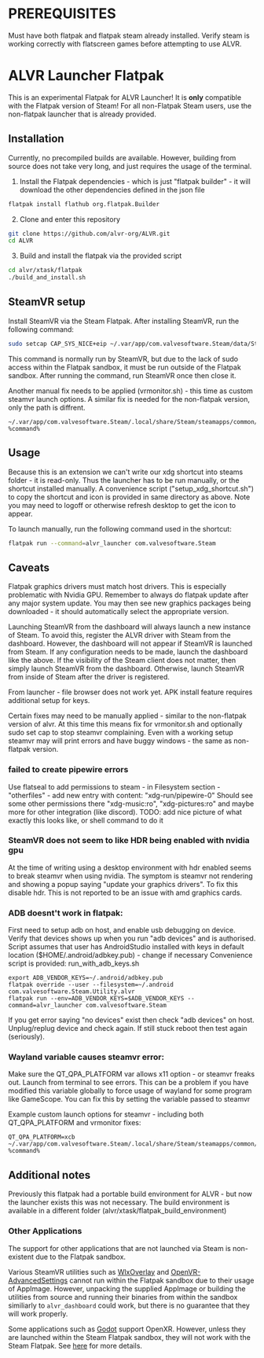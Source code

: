 # PREREQUISITES
Must have both flatpak and flatpak steam already installed. Verify steam is working correctly with flatscreen games before attempting to use ALVR.  

# ALVR Launcher Flatpak

This is an experimental Flatpak for ALVR Launcher! It is **only** compatible with the Flatpak version of Steam! For all non-Flatpak Steam users, use the non-flatpak launcher that is already provided.

## Installation

Currently, no precompiled builds are available. However, building from source does not take very long, and just requires the usage of the terminal.

1. Install the Flatpak dependencies - which is just "flatpak builder" - it will download the other dependencies defined in the json file

```sh
flatpak install flathub org.flatpak.Builder
```

2. Clone and enter this repository

```sh
git clone https://github.com/alvr-org/ALVR.git
cd ALVR
```

3. Build and install the flatpak via the provided script

```sh
cd alvr/xtask/flatpak
./build_and_install.sh  
```

## SteamVR setup

Install SteamVR via the Steam Flatpak. After installing SteamVR, run the following command:

```sh
sudo setcap CAP_SYS_NICE+eip ~/.var/app/com.valvesoftware.Steam/data/Steam/steamapps/common/SteamVR/bin/linux64/vrcompositor-launcher
```

This command is normally run by SteamVR, but due to the lack of sudo access within the Flatpak sandbox, it must be run outside of the Flatpak sandbox. After running the command, run SteamVR once then close it.

Another manual fix needs to be applied (vrmonitor.sh) - this time as custom steamvr launch options. A similar fix is needed for the non-flatpak version, only the path is diffrent.
```
~/.var/app/com.valvesoftware.Steam/.local/share/Steam/steamapps/common/SteamVR/bin/vrmonitor.sh %command%
```

## Usage

Because this is an extension we can't write our xdg shortcut into steams folder - it is read-only.
Thus the launcher has to be run manually, or the shortcut installed manually. 
A convenience script ("setup_xdg_shortcut.sh") to copy the shortcut and icon is provided in same directory as above. Note you may need to logoff or otherwise refresh desktop to get the icon to appear.

To launch manually, run the following command used in the shortcut:

```sh
flatpak run --command=alvr_launcher com.valvesoftware.Steam
```

## Caveats

Flatpak graphics drivers must match host drivers. This is especially problematic with Nvidia GPU. Remember to always do flatpak update after any major system update. You may then see new graphics packages being downloaded - it should automatically select the appropriate version.

Launching SteamVR from the dashboard will always launch a new instance of Steam. To avoid this, register the ALVR driver with Steam from the dashboard. However, the dashboard will not appear if SteamVR is launched from Steam. If any configuration needs to be made, launch the dashboard like the above. If the visibility of the Steam client does not matter, then simply launch SteamVR from the dashboard. Otherwise, launch SteamVR from inside of Steam after the driver is registered.

From launcher - file browser does not work yet. APK install feature requires additional setup for keys. 

Certain fixes may need to be manually applied - similar to the non-flatpak version of alvr. At this time this means fix for vrmonitor.sh and optionally sudo set cap to stop steamvr complaining. Even with a working setup steamvr may will print errors and have buggy windows - the same as non-flatpak version.

### failed to create pipewire errors
Use flatseal to add permissions to steam - in Filesystem section - "otherfiles" - add new entry with content: "xdg-run/pipewire-0"
Should see some other permissions there "xdg-music:ro", "xdg-pictures:ro" and maybe more for other integration (like discord).
TODO: add nice picture of what exactly this looks like, or shell command to do it


### SteamVR does not seem to like HDR being enabled with nvidia gpu
At the time of writing using a desktop environment with hdr enabled seems to break steamvr when using nvidia. The symptom is steamvr not rendering and showing a popup saying "update your graphics drivers". To fix this disable hdr.
This is not reported to be an issue with amd graphics cards.


### ADB doesnt't work in flatpak: 
First need to setup adb on host, and enable usb debugging on device. Verify that devices shows up when you run "adb devices" and is authorised.
Script assumes that user has AndroidStudio installed with keys in default location ($HOME/.android/adbkey.pub) - change if necessary
Convenience script is provided: run_with_adb_keys.sh
```
export ADB_VENDOR_KEYS=~/.android/adbkey.pub
flatpak override --user --filesystem=~/.android com.valvesoftware.Steam.Utility.alvr
flatpak run --env=ADB_VENDOR_KEYS=$ADB_VENDOR_KEYS --command=alvr_launcher com.valvesoftware.Steam
```

If you get error saying "no devices" exist then check "adb devices" on host. Unplug/replug device and check again. If still stuck reboot then test again (seriously).

### Wayland variable causes steamvr error:
Make sure the QT_QPA_PLATFORM var allows x11 option - or steamvr freaks out. Launch from terminal to see errors.
This can be a problem if you have modified this variable globally to force usage of wayland for some program like GameScope. 
You can fix this by setting the variable passed to steamvr

Example custom launch options for steamvr - including both QT_QPA_PLATFORM and vrmonitor fixes:
```
QT_QPA_PLATFORM=xcb ~/.var/app/com.valvesoftware.Steam/.local/share/Steam/steamapps/common/SteamVR/bin/vrmonitor.sh %command%
```

## Additional notes

Previously this flatpak had a portable build environment for ALVR - but now the launcher exists this was not necessary. The build environment is available in a different folder (alvr/xtask/flatpak_build_environment)

### Other Applications

The support for other applications that are not launched via Steam is non-existent due to the Flatpak sandbox.

Various SteamVR utilities such as [WlxOverlay](https://github.com/galister/WlxOverlay) and [OpenVR-AdvancedSettings](https://github.com/OpenVR-Advanced-Settings/OpenVR-AdvancedSettings) cannot run within the Flatpak sandbox due to their usage of AppImage. However, unpacking the supplied AppImage or building the utilities from source and running their binaries from within the sandbox similiarly to `alvr_dashboard` could work, but there is no guarantee that they will work properly.

Some applications such as [Godot](https://godotengine.org) support OpenXR. However, unless they are launched within the Steam Flatpak sandbox, they will not work with the Steam Flatpak. See [here](https://github.com/flathub/com.valvesoftware.Steam/issues/1010) for more details.
